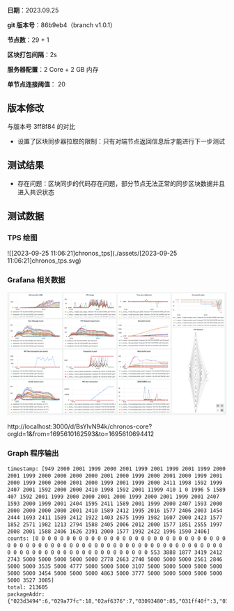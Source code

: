**日期**：2023.09.25

**git 版本号**：86b9eb4（branch v1.0.1）

**节点数**：29 + 1

**区块打包间隔**：2s

**服务器配置**：2 Core + 2 GB 内存

**单节点连接阈值**： 20

## 版本修改

与版本号 3ff8f84 的对比

* 设置了区块同步器拉取的限制：只有对端节点返回信息后才能进行下一步测试

## 测试结果

* 存在问题：区块同步的代码存在问题，部分节点无法正常的同步区块数据并且进入共识状态


## 测试数据

### TPS 绘图

![[2023-09-25 11:06:21]chronos_tps](./assets/[2023-09-25 11:06:21]chronos_tps.svg)

### Grafana 相关数据

![image-20230925105844800](./assets/image-20230925105844800.png)

http://localhost:3000/d/BsYlvN94k/chronos-core?orgId=1&from=1695610162593&to=1695610694412

### Graph 程序输出

```
timestamp: [949 2000 2001 1999 2000 2001 1999 2001 1999 2001 1999 2000 2001 1999 2000 2000 2000 2000 2001 2000 1999 2000 2001 2000 1999 2001 2000 1999 2000 2000 2001 2000 1999 2001 1999 2000 2411 1998 1592 1999 2407 2001 1592 2000 2000 2410 1998 1592 2001 11999 410 1 0 1996 5 1589 407 1592 2001 1999 2000 2000 2001 2000 1999 2000 2001 1999 2001 2407 1593 2000 1999 2001 2404 1595 2411 1589 2001 1999 2000 2407 1593 2000 2000 2000 2000 2000 2001 2410 1589 2412 1995 2016 1577 2406 2003 1454 2444 1693 2411 1589 2412 1922 1403 2675 1999 1982 1607 2000 2423 1577 1852 2571 1982 1213 2794 1588 2405 2006 2012 2000 1577 1851 2555 1997 2008 2001 1588 2406 1626 2391 2000 1577 1992 2422 1996 1590 2406]
counts: [0 0 0 0 0 0 0 0 0 0 0 0 0 0 0 0 0 0 0 0 0 0 0 0 0 0 0 0 0 0 0 0 0 0 0 0 0 0 0 0 0 0 0 0 0 0 0 0 0 0 0 0 0 0 0 0 0 0 0 0 0 0 0 0 0 0 0 0 0 0 0 0 0 0 0 0 0 0 0 0 0 0 0 0 0 0 0 0 0 553 3888 1877 3419 2412 2743 5000 5000 5000 5000 5000 2778 2663 2740 5000 5000 5000 2561 2846 5000 5000 3535 5000 4777 5000 5000 5000 3107 5000 5000 5000 5000 5000 5000 5000 3454 5000 5000 5000 4863 5000 3777 5000 5000 5000 5000 5000 5000 3527 3085]
total: 213605
packageAddr:  {"023d3494":6,"029a77fc":18,"02af6376":7,"03093480":85,"031ff40f":3,"031ff75b":15,"0323304a":4,"03f0bfbe":1}
```

